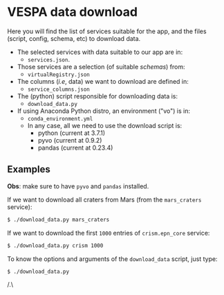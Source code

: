 # VESPA data download

Here you will find the list of services suitable for the app,
and the files (script, config, schema, etc) to download data.

* The selected services with data suitable to our app are in:
  * `services.json`.
* Those services are a selection (of suitable _schemas_) from:
  * `virtualRegistry.json`
* The columns (_i.e_, data) we want to download are defined in:
  * `service_columns.json`
* The (python) script responsible for downloading data is:
  * `download_data.py`
* If using Anaconda Python distro, an environment ("vo") is in:
  * `conda_environment.yml`
  * In any case, all we need to use the download script is:
    * python (current at 3.7.1)
    * pyvo (current at 0.9.2)
    * pandas (current at 0.23.4)

## Examples

**Obs**: make sure to have `pyvo` and `pandas` installed.

If we want to download all craters from Mars (from the `mars_craters` service):
```bash
$ ./download_data.py mars_craters
```

If we want to download the first `1000` entries of `crism.epn_core` service:
```bash
$ ./download_data.py crism 1000
```

To know the options and arguments of the `download_data` script, just type:
```bash
$ ./download_data.py
```

/.\
